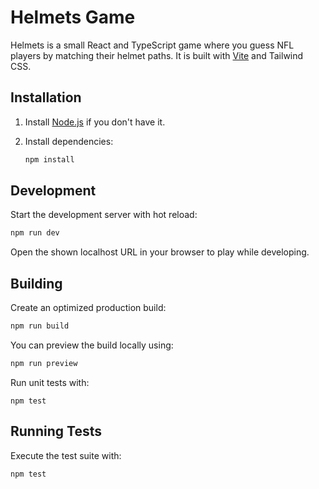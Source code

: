 # Helmets Game

Helmets is a small React and TypeScript game where you guess NFL players by matching their helmet paths. It is built with [Vite](https://vitejs.dev/) and Tailwind CSS.

## Installation

1. Install [Node.js](https://nodejs.org/) if you don't have it.
2. Install dependencies:

   ```bash
   npm install
   ```

## Development

Start the development server with hot reload:

```bash
npm run dev
```

Open the shown localhost URL in your browser to play while developing.

## Building

Create an optimized production build:

```bash
npm run build
```

You can preview the build locally using:

```bash
npm run preview
```

Run unit tests with:

```
npm test
```

## Running Tests

Execute the test suite with:

```bash
npm test
```

